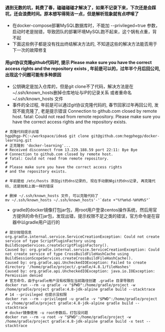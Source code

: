 #### 遇到无数的坑，耗费了春，磕磕碰碰才解决了，如果不记录下来，下次还是会踩坑，还会浪费时间。原本想写得简洁一点，但是解析现象就有点啰嗦了
* 在docker-compose部署MySQL数据库时，不能加 --privileged=true 参数，启动时老是抛错，导致团队的部署环境MySQL跑不起来，这个锅有点重，背不起
* 下面这些例子都是没有找出终结解决方法的, 不知道这些的解决方法能否用于下一次的故障修复

#### 用git协议克隆github代码时, 提示 Please make sure you have the correct access rights and the repository exists , 年前是可以的，过年半个月后回公司, 出现这个问题可能有多种原因
* 公钥确定是加入仓库的，但是git clone不了代码，解决方法是在~/.ssh/known_hosts删掉仓库地址与IP的记录关系 或者重命名 ~/.ssh/known_hosts 文件
* 事件的全过程, 年前是可以通过git协议克隆代码的, 春节回家过年再回公司, 发现不能克隆了, 老是提示错误 Connection to github.com closed by remote host. fatal: Could not read from remote repository. Please make sure you have the correct access rights and the repository exists.
```
# 克隆代码提示出错
hgp@hgp-PC:~/workspace/idea$ git clone git@github.com:hegphegp/docker-learning.git
# 正克隆到 'docker-learning'...
# Received disconnect from 13.229.188.59 port 22:11: Bye Bye
# Connection to github.com closed by remote host.
# fatal: Could not read from remote repository.
# 
# Please make sure you have the correct access rights
# and the repository exists.

# 年前是给 /etc/hosts 添加git的dns记录的, 现在手动删掉git的dns记录, 再克隆代码, 还是抛和上面一样的错误

# 删掉 ~/.ssh/known_hosts 文件, 可以克隆代码了
mv ~/.ssh/known_hosts ~/.ssh/known_hosts'-'`date +"%Y%m%d-%H%M%S"`
```

* gradle的docker镜像打包jar包，用root用户登录centos操作系统，然后用官方提供的命令打jar包，发现出错，提示权限不足之类的错误，官方命令是在容器中以gradle用户运行的
```
# 部分抛错信息
org.gradle.internal.service.ServiceCreationException: Could not create service of type ScriptPluginFactory using BuildScopeServices.createScriptPluginFactory().
Caused by: org.gradle.internal.service.ServiceCreationException: Could not create service of type CrossBuildFileHashCache using BuildSessionScopeServices.createCrossBuildFileHashCache().
Caused by: org.gradle.api.UncheckedIOException: Failed to create directory '/home/gradle/project/.gradle/4.8.1/fileHashes'
Caused by: org.gradle.api.UncheckedIOException: java.io.IOException: Permission denied
# 官方命令，由于gradle用户没有权限在当前路径创建 .gradle 目录导致的
docker run --rm -u gradle -v "$PWD":/home/gradle/project -w /home/gradle/project gradle:4.8-jdk-alpine gradle build --stacktrace
# 14 --privileged 也提示没权限
docker run --rm --privileged -u gradle -v "$PWD":/home/gradle/project -w /home/gradle/project gradle:4.8-jdk-alpine gradle build --stacktrace
# docker镜像使用 -u root参数后，打包没问题
docker run --rm -u root -v "$PWD":/home/gradle/project -w /home/gradle/project gradle:4.8-jdk-alpine gradle build -x test --stacktrace
```